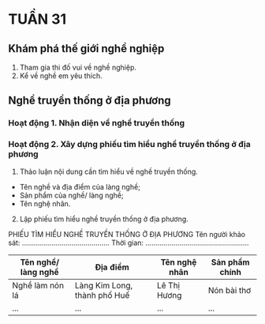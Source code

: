 # TUẦN 31

## Khám phá thế giới nghề nghiệp
1. Tham gia thi đố vui về nghề nghiệp.
2. Kể về nghề em yêu thích.

## Nghề truyền thống ở địa phương

### Hoạt động 1. Nhận diện về nghề truyền thống

### Hoạt động 2. Xây dựng phiếu tìm hiểu nghề truyền thống ở địa phương
1. Thảo luận nội dung cần tìm hiểu về nghề truyền thống.
- Tên nghề và địa điểm của làng nghề;
- Sản phẩm của nghề/ làng nghề;
- Tên nghệ nhân.
2. Lập phiếu tìm hiểu nghề truyền thống ở địa phương.

PHIẾU TÌM HIỂU NGHỀ TRUYỀN THỐNG Ở ĐỊA PHƯƠNG
Tên người khảo sát: ............................................
Thời gian: ....................................................

| Tên nghề/ làng nghề | Địa điểm | Tên nghệ nhân | Sản phẩm chính |
|---|---|---|---|
| Nghề làm nón lá | Làng Kim Long, thành phố Huế | Lê Thị Hương | Nón bài thơ |
| ... | ... | ... | ... |

